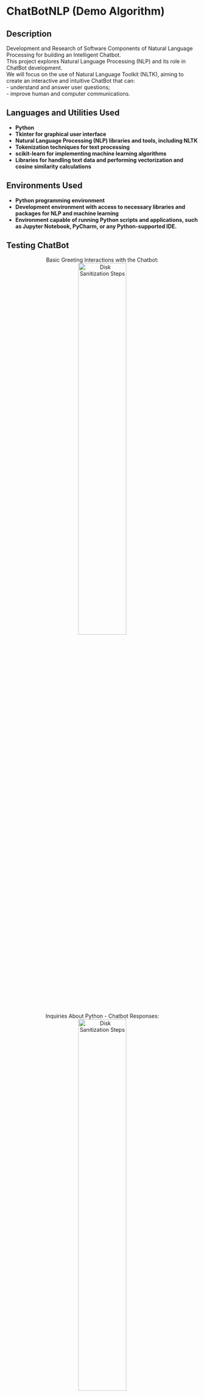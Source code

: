<h1>ChatBotNLP (Demo Algorithm)</h1>

<h2>Description</h2>
Development and Research of Software Components of Natural Language Processing for building an Intelligent Chatbot.<br>
This project explores Natural Language Processing (NLP) and its role in ChatBot development.<br>
We will focus on the use of Natural Language Toolkit (NLTK), aiming to create an interactive and intuitive ChatBot that can:<br>
- understand and answer user questions;<br>
- improve human and computer communications.

<br />


<h2>Languages and Utilities Used</h2>

- <b> Python </b>
- <b> Tkinter for graphical user interface </b>
- <b> Natural Language Processing (NLP) libraries and tools, including NLTK </b>
- <b> Tokenization techniques for text processing </b>
- <b> scikit-learn for implementing machine learning algorithms </b>
- <b> Libraries for handling text data and performing vectorization and cosine similarity calculations </b>

<h2>Environments Used </h2>

- <b>Python programming environment</b>
- <b>Development environment with access to necessary libraries and packages for NLP and machine learning</b>
- <b>Environment capable of running Python scripts and applications, such as Jupyter Notebook, PyCharm, or any Python-supported IDE.</b>

<h2>Testing ChatBot</h2>

<p align="center">
Basic Greeting Interactions with the Chatbot: <br/>
<img src="https://github.com/Amsmoox/ChatBotNLP/assets/82274806/a1379979-168d-4074-bef8-a75e8a936818" height="50%" width="50%" alt="Disk Sanitization Steps"/>
<br />
<br />
Inquiries About Python - Chatbot Responses:  <br/>
<img src="https://github.com/Amsmoox/ChatBotNLP/assets/82274806/81979672-ecac-4cc8-bf0e-b5d2859f7786" height="50%" width="50%" alt="Disk Sanitization Steps"/>
<br />
<br />
Exploring KHPI - Chatbot Insights: <br/>
<img src="https://github.com/Amsmoox/ChatBotNLP/assets/82274806/d62e89c1-8d0a-47d0-b0d8-397d151cf2af" height="50%" width="50%" alt="Disk Sanitization Steps"/>
</p>
The demonstrations presented here underscore the effectiveness of the intelligent chatbot developed using NLP software components. Tkinter's integration has facilitated a user-friendly interface, while NLP, NLTK, and tokenization have empowered the chatbot with advanced language processing capabilities. These demonstrations signify the chatbot's potential to engage users in meaningful and informative conversations, marking a significant advancement in the realm of intelligent conversational agents.
